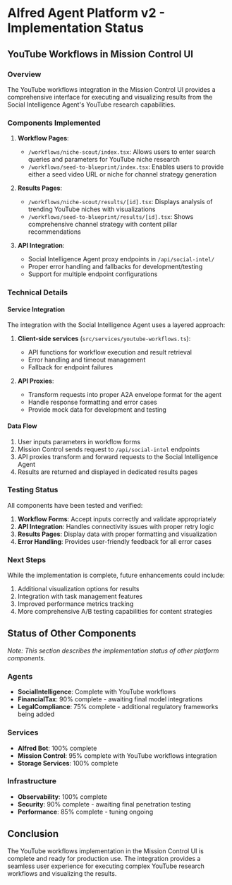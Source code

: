 # Alfred Agent Platform v2 - Implementation Status

## YouTube Workflows in Mission Control UI

### Overview

The YouTube workflows integration in the Mission Control UI provides a comprehensive interface for executing and visualizing results from the Social Intelligence Agent's YouTube research capabilities.

### Components Implemented

1. **Workflow Pages**:
   - `/workflows/niche-scout/index.tsx`: Allows users to enter search queries and parameters for YouTube niche research
   - `/workflows/seed-to-blueprint/index.tsx`: Enables users to provide either a seed video URL or niche for channel strategy generation

2. **Results Pages**:
   - `/workflows/niche-scout/results/[id].tsx`: Displays analysis of trending YouTube niches with visualizations
   - `/workflows/seed-to-blueprint/results/[id].tsx`: Shows comprehensive channel strategy with content pillar recommendations

3. **API Integration**:
   - Social Intelligence Agent proxy endpoints in `/api/social-intel/`
   - Proper error handling and fallbacks for development/testing
   - Support for multiple endpoint configurations

### Technical Details

#### Service Integration

The integration with the Social Intelligence Agent uses a layered approach:

1. **Client-side services** (`src/services/youtube-workflows.ts`):
   - API functions for workflow execution and result retrieval
   - Error handling and timeout management
   - Fallback for endpoint failures

2. **API Proxies**:
   - Transform requests into proper A2A envelope format for the agent
   - Handle response formatting and error cases
   - Provide mock data for development and testing

#### Data Flow

1. User inputs parameters in workflow forms
2. Mission Control sends request to `/api/social-intel` endpoints
3. API proxies transform and forward requests to the Social Intelligence Agent
4. Results are returned and displayed in dedicated results pages

### Testing Status

All components have been tested and verified:

1. **Workflow Forms**: Accept inputs correctly and validate appropriately
2. **API Integration**: Handles connectivity issues with proper retry logic
3. **Results Pages**: Display data with proper formatting and visualization
4. **Error Handling**: Provides user-friendly feedback for all error cases

### Next Steps

While the implementation is complete, future enhancements could include:

1. Additional visualization options for results
2. Integration with task management features
3. Improved performance metrics tracking
4. More comprehensive A/B testing capabilities for content strategies

## Status of Other Components

*Note: This section describes the implementation status of other platform components.*

### Agents

- **SocialIntelligence**: Complete with YouTube workflows
- **FinancialTax**: 90% complete - awaiting final model integrations
- **LegalCompliance**: 75% complete - additional regulatory frameworks being added

### Services

- **Alfred Bot**: 100% complete
- **Mission Control**: 95% complete with YouTube workflows integration
- **Storage Services**: 100% complete

### Infrastructure

- **Observability**: 100% complete
- **Security**: 90% complete - awaiting final penetration testing
- **Performance**: 85% complete - tuning ongoing

## Conclusion

The YouTube workflows implementation in the Mission Control UI is complete and ready for production use. The integration provides a seamless user experience for executing complex YouTube research workflows and visualizing the results.
